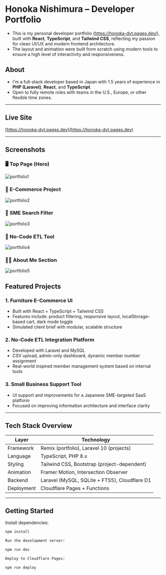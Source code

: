 # Honoka Nishimura – Developer Portfolio

- This is my personal developer portfolio (https://honoka-dvt.pages.dev/), built with **React**, **TypeScript**, and **Tailwind CSS**, reflecting my passion for clean UI/UX and modern frontend architecture.
- The layout and animation were built from scratch using modern tools to ensure a high level of interactivity and responsiveness.

## About

- I'm a full-stack developer based in Japan with 1.5 years of experience in **PHP (Laravel)**, **React**, and **TypeScript**.  
- Open to fully remote roles with teams in the U.S., Europe, or other flexible time zones.


---

## Live Site

[https://honoka-dvt.pages.dev](https://honoka-dvt.pages.dev)

---
## Screenshots


### 🖥️ Top Page (Hero)
![portfolio1](./app/assets/portfolio1.png)

### 🛒 E-Commerce Project
![portfolio2](./app/assets/portfolio2.png)

### 🧩 SME Search Filter
![portfolio3](./app/assets/portfolio3.png)

### 🔧 No-Code ETL Tool
![portfolio4](./app/assets/portfolio4.png)

### 👩‍💻 About Me Section
![portfolio5](./app/assets/portfolio5.png)

## Featured Projects

### 1. Furniture E-Commerce UI
- Built with React + TypeScript + Tailwind CSS
- Features include: product filtering, responsive layout, localStorage-based cart, dark mode toggle
- Simulated client brief with modular, scalable structure

### 2. No-Code ETL Integration Platform
- Developed with Laravel and MySQL
- CSV upload, admin-only dashboard, dynamic member number assignment
- Real-world inspired member management system based on internal tools

### 3. Small Business Support Tool
- UI support and improvements for a Japanese SME-targeted SaaS platform
- Focused on improving information architecture and interface clarity


---

## Tech Stack Overview

| Layer         | Technology                                                  |
|---------------|--------------------------------------------------------------|
| Framework     | Remix (portfolio), Laravel 10 (projects)                     |
| Language      | TypeScript, PHP 8.x                                          |
| Styling       | Tailwind CSS, Bootstrap (project-dependent)                 |
| Animation     | Framer Motion, Intersection Observer                         |
| Backend       | Laravel (MySQL, SQLite + FTS5), Cloudflare D1                |
| Deployment    | Cloudflare Pages + Functions                                 |

---

## Getting Started

Install dependencies:

```bash
npm install

Run the development server:

npm run dev

Deploy to Cloudflare Pages:

npm run deploy
